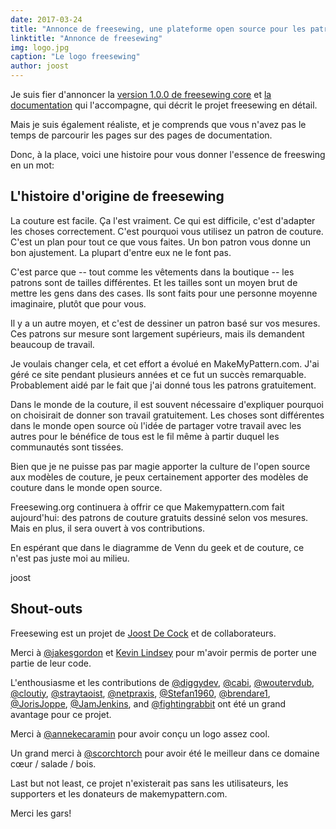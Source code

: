 ```yaml
---
date: 2017-03-24
title: "Annonce de freesewing, une plateforme open source pour les patrons de couture sur mesure"
linktitle: "Annonce de freesewing"
img: logo.jpg
caption: "Le logo freesewing"
author: joost
---
```

Je suis fier d'annoncer la [version 1.0.0 de freesewing core](https://github.com/freesewing/core)
et [la documentation](/docs) qui l'accompagne, qui décrit le projet freesewing en détail.

Mais je suis également réaliste, 
et je comprends que vous n'avez pas le temps de parcourir les pages sur des pages de documentation.

Donc, à la place, voici une histoire pour vous donner l'essence de freeswing en un mot:

## L'histoire d'origine de freesewing

La couture est facile. Ça l'est vraiment.  Ce qui est difficile, c'est d'adapter les choses correctement. 
C'est pourquoi vous utilisez un patron de couture.  C'est un plan pour tout ce que vous faites. 
Un bon patron vous donne un bon ajustement. La plupart d'entre eux ne le font pas.

C'est parce que -- tout comme les vêtements dans la boutique -- les patrons sont de tailles différentes. 
Et les tailles sont un moyen brut de mettre les gens dans des cases. 
Ils sont faits pour une personne moyenne imaginaire, plutôt que pour vous.

Il y a un autre moyen, et c'est de dessiner un patron basé sur vos mesures. 
Ces patrons sur mesure sont largement supérieurs, mais ils demandent beaucoup de travail.

Je voulais changer cela, et cet effort a évolué en MakeMyPattern.com. 
J'ai géré ce site pendant plusieurs années et ce fut un succès remarquable. 
Probablement aidé par le fait que j'ai donné tous les patrons gratuitement.

Dans le monde de la couture, il est souvent nécessaire d'expliquer pourquoi on 
choisirait de donner son travail gratuitement. 
Les choses sont différentes dans le monde open source où l'idée de partager votre travail 
avec les autres pour le bénéfice de tous est le fil même à partir duquel les communautés sont tissées.

Bien que je ne puisse pas par magie apporter la culture de l'open source aux modèles de couture, 
je peux certainement apporter des modèles de couture dans le monde open source.

Freesewing.org continuera à offrir ce que Makemypattern.com fait aujourd'hui: 
des patrons de couture gratuits dessiné selon vos mesures. 
Mais en plus, il sera ouvert à vos contributions.

En espérant que dans le diagramme de Venn du geek et de couture, 
ce n'est pas juste moi au milieu.

joost

## Shout-outs
Freesewing est un projet de [Joost De Cock](https://github.com/joostdecock) et de collaborateurs.

Merci à [@jakesgordon](https://github.com/jakesgordon) et 
[Kevin Lindsey](http://www.kevlindev.com/) pour m'avoir permis de porter une partie de leur code.

L'enthousiasme et les contributions de 
[@diggydev](https://github.com/diggydev),
[@cabi](https://github.com/cabi),
[@woutervdub](https://github.com/woutervdub),
[@cloutiy](https://github.com/cloutiy),
[@straytaoist](https://github.com/straytaoist),
[@netpraxis](https://github.com/netpraxis),
[@Stefan1960](https://github.com/Stefan1960),
[@brendare1](https://github.com/brendare1),
[@JorisJoppe](https://github.com/JorisJoppe),
[@JamJenkins](https://github.com/JamJenkins), and
[@fightingrabbit](https://github.com/fightingrabbit)
ont été un grand avantage pour ce projet.

Merci à [@annekecaramin](https://twitter.com/annekecaramin) pour avoir conçu un logo assez cool.

Un grand merci à [@scorchtorch](https://twitter.com/scorchtorch) pour avoir été le meilleur dans ce domaine cœur / salade / bois.

Last but not least, ce projet n'existerait pas sans les utilisateurs, les supporters et les donateurs de makemypattern.com.

Merci les gars!

